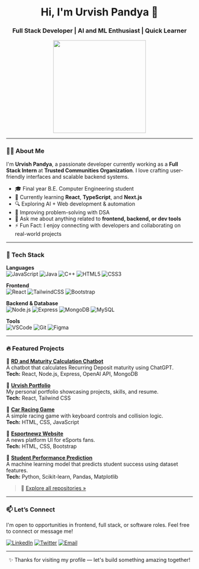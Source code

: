 <h1 align="center">Hi, I'm Urvish Pandya 👋</h1>
<h3 align="center">Full Stack Developer | AI and ML Enthusiast | Quick Learner</h3>

<p align="center">
  <img src="https://user-images.githubusercontent.com/39955420/147578199-56632b69-b3e8-4d9f-97e2-f046a1c2cba0.gif" width="250" />
</p>

---

### 👨‍💻 About Me

I'm **Urvish Pandya**, a passionate developer currently working as a **Full Stack Intern** at **Trusted Communities Organization**. I love crafting user-friendly interfaces and scalable backend systems.

- 🎓 Final year B.E. Computer Engineering student  
- 🌱 Currently learning **React**, **TypeScript**, and **Next.js**  
- 🔍 Exploring AI + Web development & automation  
- 🧠 Improving problem-solving with DSA  
- 💬 Ask me about anything related to **frontend, backend, or dev tools**  
- ⚡ Fun Fact: I enjoy connecting with developers and collaborating on real-world projects

---

### 🚀 Tech Stack

**Languages**  
![JavaScript](https://img.shields.io/badge/JavaScript-F7DF1E?style=for-the-badge&logo=javascript&logoColor=black)
![Java](https://img.shields.io/badge/Java-ED8B00?style=for-the-badge&logo=java&logoColor=white)
![C++](https://img.shields.io/badge/C++-00599C?style=for-the-badge&logo=c%2B%2B&logoColor=white)
![HTML5](https://img.shields.io/badge/HTML5-E34F26?style=for-the-badge&logo=html5&logoColor=white)
![CSS3](https://img.shields.io/badge/CSS3-1572B6?style=for-the-badge&logo=css3&logoColor=white)

**Frontend**  
![React](https://img.shields.io/badge/React-20232A?style=for-the-badge&logo=react&logoColor=61DAFB)
![TailwindCSS](https://img.shields.io/badge/Tailwind_CSS-38B2AC?style=for-the-badge&logo=tailwind-css&logoColor=white)
![Bootstrap](https://img.shields.io/badge/Bootstrap-563D7C?style=for-the-badge&logo=bootstrap&logoColor=white)

**Backend & Database**  
![Node.js](https://img.shields.io/badge/Node.js-339933?style=for-the-badge&logo=nodedotjs&logoColor=white)
![Express](https://img.shields.io/badge/Express.js-404D59?style=for-the-badge)
![MongoDB](https://img.shields.io/badge/MongoDB-4EA94B?style=for-the-badge&logo=mongodb&logoColor=white)
![MySQL](https://img.shields.io/badge/MySQL-00758F?style=for-the-badge&logo=mysql&logoColor=white)

**Tools**  
![VSCode](https://img.shields.io/badge/VSCode-007ACC?style=for-the-badge&logo=visual-studio-code&logoColor=white)
![Git](https://img.shields.io/badge/Git-F05032?style=for-the-badge&logo=git&logoColor=white)
![Figma](https://img.shields.io/badge/Figma-F24E1E?style=for-the-badge&logo=figma&logoColor=white)

---

### 🔥 Featured Projects

🔹 **[RD and Maturity Calculation Chatbot](https://github.com/urvish2930/RD-and-Maturity-calulation-chatbot)**  
A chatbot that calculates Recurring Deposit maturity using ChatGPT.  
**Tech:** React, Node.js, Express, OpenAI API, MongoDB

🔹 **[Urvish Portfolio](https://github.com/urvish2930/Urvish-Portfolio)**  
My personal portfolio showcasing projects, skills, and resume.  
**Tech:** React, Tailwind CSS

🔹 **[Car Racing Game](https://github.com/urvish2930/Car-Racing-Game)**  
A simple racing game with keyboard controls and collision logic.  
**Tech:** HTML, CSS, JavaScript

🔹 **[Esportnewz Website](https://github.com/urvish2930/Esportnewz-Website)**  
A news platform UI for eSports fans.  
**Tech:** HTML, CSS, Bootstrap

🔹 **[Student Performance Prediction](https://github.com/urvish2930/Student-Performance-prediction)**  
A machine learning model that predicts student success using dataset features.  
**Tech:** Python, Scikit-learn, Pandas, Matplotlib

> 🔗 [Explore all repositories »](https://github.com/urvish2930?tab=repositories)

---

### 📫 Let’s Connect

I'm open to opportunities in frontend, full stack, or software roles. Feel free to connect or message me!

[![LinkedIn](https://img.shields.io/badge/LinkedIn-blue?style=for-the-badge&logo=linkedin&logoColor=white)](https://www.linkedin.com/in/urvish-pandya-2b5832216/)
[![Twitter](https://img.shields.io/badge/Twitter-1DA1F2?style=for-the-badge&logo=twitter&logoColor=white)](https://x.com/urvishPandya29)
[![Email](https://img.shields.io/badge/Gmail-D14836?style=for-the-badge&logo=gmail&logoColor=white)](mailto:urvishpandya14@gmail.com)

---

<p align="center">✨ Thanks for visiting my profile — let's build something amazing together!</p>
